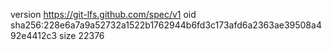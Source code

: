 version https://git-lfs.github.com/spec/v1
oid sha256:228e6a7a9a52732a1522b1762944b6fd3c173afd6a2363ae39508a492e4412c3
size 22376
